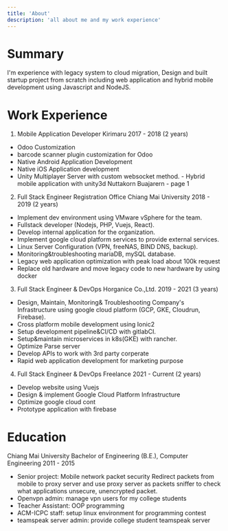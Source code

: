 ```yaml
---
title: 'About'
description: 'all about me and my work experience'
---
```


# Summary
I'm experience with legacy system to cloud migration, Design and built startup project from scratch including web application and hybrid mobile development using Javascript and NodeJS.


# Work Experience
1. Mobile Application Developer
Kirimaru
2017 - 2018 (2 years)
- Odoo Customization
- barcode scanner plugin customization for Odoo
- Native Android Application Development
- Native iOS Application development
- Unity Multiplayer Server with custom websocket method. - Hybrid mobile application with unity3d
 Nuttakorn Buajarern - page 1
2. Full Stack Engineer
Registration Office Chiang Mai University
2018 - 2019 (2 years)
- Implement dev environment using VMware vSphere for the team.
- Fullstack developer (Nodejs, PHP, Vuejs, React).
- Develop internal application for the organization.
- Implement google cloud platform services to provide external services.
- Linux Server Configuration (VPN, freeNAS, BIND DNS, backup).
- Monitoring&troubleshooting mariaDB, mySQL database.
- Legacy web application optimization with peak load about 100k request
- Replace old hardware and move legacy code to new hardware by using docker
3. Full Stack Engineer & DevOps
Horganice Co.,Ltd.
2019 - 2021 (3 years)
- Design, Maintain, Monitoring& Troubleshooting Company's Infrastructure using google cloud platform (GCP, GKE, Cloudrun, Firebase).
- Cross platform mobile development using Ionic2
- Setup development pipeline&CI/CD with gitlabCI.
- Setup&maintain microservices in k8s(GKE) with rancher.
- Optimize Parse server
- Develop APIs to work with 3rd party corperate
- Rapid web application development for marketing purpose
4. Full Stack Engineer & DevOps
Freelance
2021 - Current (2 years)
- Develop website using Vuejs
- Design & implement Google Cloud Platform Infrastructure
- Optimize google cloud cont
- Prototype application with firebase

# Education
Chiang Mai University
Bachelor of Engineering (B.E.), Computer Engineering
2011 - 2015
- Senior project: Mobile network packet security
Redirect packets from mobile to proxy server and use proxy server as packets sniffer to check what applications unsecure, unencrypted packet.
- Openvpn admin: manage vpn users for my college students
- Teacher Assistant: OOP programming
- ACM-ICPC staff: setup linux environment for programming contest
- teamspeak server admin: provide college student teamspeak server